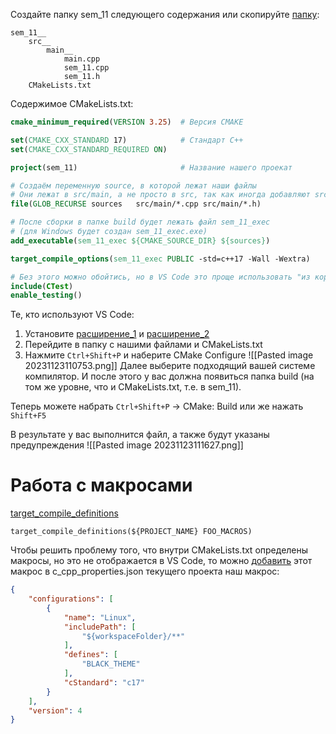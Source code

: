 Создайте папку sem_11 следующего содержания или скопируйте [папку](https://github.com/garazha-ilya/Semester_2/tree/main/sem_11):
```
sem_11__
	src__
		main__
			main.cpp
			sem_11.cpp
			sem_11.h
	CMakeLists.txt
```

Содержимое CMakeLists.txt:

```cmake
cmake_minimum_required(VERSION 3.25)  # Версия CMAKE

set(CMAKE_CXX_STANDARD 17)            # Стандарт C++
set(CMAKE_CXX_STANDARD_REQUIRED ON)

project(sem_11)                       # Название нашего проекат

# Создаём переменную source, в которой лежат наши файлы
# Они лежат в src/main, а не просто в src, так как иногда добавляют src/test
file(GLOB_RECURSE sources   src/main/*.cpp src/main/*.h)

# После сборки в папке build будет лежать файл sem_11_exec
# (для Windows будет создан sem_11_exec.exe)
add_executable(sem_11_exec ${CMAKE_SOURCE_DIR} ${sources})

target_compile_options(sem_11_exec PUBLIC -std=c++17 -Wall -Wextra)

# Без этого можно обойтись, но в VS Code это проще использовать "из коробки"
include(CTest)
enable_testing()
```

Те, кто используют VS Code:
1. Установите [расширение_1](https://marketplace.visualstudio.com/items?itemName=ms-vscode.cmake-tools) и [расширение_2](https://marketplace.visualstudio.com/items?itemName=twxs.cmake)
2. Перейдите в папку с нашими файлами и CMakeLists.txt
3. Нажмите `Ctrl+Shift+P` и наберите CMake Configure
![[Pasted image 20231123110753.png]]
Далее выберите подходящий вашей системе компилятор. И после этого у вас должна появиться папка build (на том же уровне, что и CMakeLists.txt, т.е. в sem_11).

Теперь можете набрать `Ctrl+Shift+P` -> CMake: Build или же нажать `Shift+F5`

В результате у вас выполнится файл, а также будут указаны предупреждения
![[Pasted image 20231123111627.png]]

# Работа с макросами 

[target_compile_definitions](https://cmake.org/cmake/help/latest/command/target_compile_definitions.html)
```make
target_compile_definitions(${PROJECT_NAME} FOO_MACROS)
```
Чтобы решить проблему того, что внутри CMakeLists.txt определены макросы, но это не отображается в VS Code, то можно [добавить](https://stackoverflow.com/questions/74110661/how-to-disable-intelllisense-errors-in-vscode-when-using-macros-defined-with-d) этот макрос в c_cpp_properties.json текущего проекта наш макрос:
```json
{
    "configurations": [
        {
            "name": "Linux",
            "includePath": [
                "${workspaceFolder}/**"
            ],
            "defines": [
                "BLACK_THEME"
            ],
            "cStandard": "c17"
        }
    ],
    "version": 4
}
```